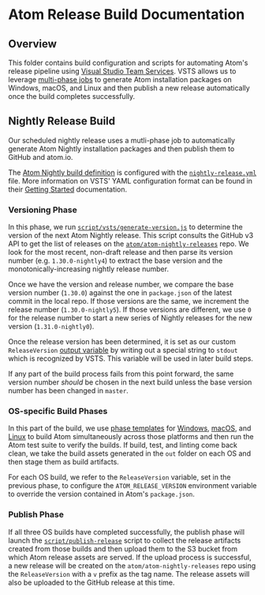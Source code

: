 # Atom Release Build Documentation

## Overview

This folder contains build configuration and scripts for automating Atom's
release pipeline using [Visual Studio Team Services](https://azure.microsoft.com/en-us/services/visual-studio-team-services/).
VSTS allows us to leverage [multi-phase jobs](https://github.com/Microsoft/vsts-agent/blob/master/docs/preview/yamlgettingstarted-jobs.md) to generate Atom installation packages
on Windows, macOS, and Linux and then publish a new release automatically once
the build completes successfully.

## Nightly Release Build

Our scheduled nightly release uses a mutli-phase job to automatically generate Atom
Nightly installation packages and then publish them to GitHub and atom.io.

The [Atom Nightly build definition](https://github.visualstudio.com/Atom/_build/index?context=mine&path=%5C&definitionId=1&_a=completed)
is configured with the [`nightly-release.yml`](nightly-release.yml) file.  More
information on VSTS' YAML configuration format can be found in their [Getting Started](https://github.com/Microsoft/vsts-agent/blob/master/docs/preview/yamlgettingstarted.md)
documentation.

### Versioning Phase

In this phase, we run [`script/vsts/generate-version.js`](generate-version.js) to
determine the version of the next Atom Nightly release. This script consults the
GitHub v3 API to get the list of releases on the [`atom/atom-nightly-releases`](https://github.com/atom/atom-nightly-releases)
repo. We look for the most recent, non-draft release and then parse its version
number (e.g. `1.30.0-nightly4`) to extract the base version and the monotonically-increasing
nightly release number.

Once we have the version and release number, we compare the base version number
(`1.30.0`) against the one in `package.json` of the latest commit in the local
repo.  If those versions are the same, we increment the release number (`1.30.0-nightly5`).
If those versions are different, we use `0` for the release number to start a
new series of Nightly releases for the new version (`1.31.0-nightly0`).

Once the release version has been determined, it is set as our custom `ReleaseVersion`
[output variable](https://github.com/Microsoft/vsts-agent/blob/master/docs/preview/yamlgettingstarted-outputvariables.md)
by writing out a special string to `stdout` which is recognized by VSTS.  This
variable will be used in later build steps.

If any part of the build process fails from this point forward, the same version
number *should* be chosen in the next build unless the base version number has
been changed in `master`.

### OS-specific Build Phases

In this part of the build, we use [phase templates](https://github.com/Microsoft/vsts-agent/blob/master/docs/preview/yamlgettingstarted-templates.md)
for [Windows](windows.yml), [macOS](macos.yml), and [Linux](linux.yml) to build
Atom simultaneously across those platforms and then run the Atom test suite to
verify the builds.  If build, test, and linting come back clean, we take the build
assets generated in the `out` folder on each OS and then stage them as build artifacts.

For each OS build, we refer to the `ReleaseVersion` variable, set in the previous
phase, to configure the `ATOM_RELEASE_VERSION` environment variable to override
the version contained in Atom's `package.json`.

### Publish Phase

If all three OS builds have completed successfully, the publish phase will launch the
[`script/publish-release`](../publish-release) script to collect the release
artifacts created from those builds and then upload them to the S3 bucket from
which Atom release assets are served.  If the upload process is successful, a new
release will be created on the `atom/atom-nightly-releases` repo using the
`ReleaseVersion` with a `v` prefix as the tag name.  The release assets will also
be uploaded to the GitHub release at this time.
